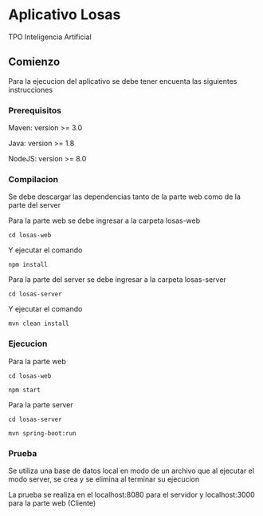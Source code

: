 # Aplicativo Losas
TPO Inteligencia Artificial

## Comienzo
Para la ejecucion del aplicativo se debe tener encuenta las siguientes instrucciones

### Prerequisitos
Maven: version >= 3.0

Java: version >= 1.8

NodeJS: version >= 8.0

### Compilacion
Se debe descargar las dependencias tanto de la parte web como de la parte del server

Para la parte web se debe ingresar a la carpeta losas-web
```
cd losas-web
```

Y ejecutar el comando
```
npm install
```

Para la parte del server se debe ingresar a la carpeta losas-server
```
cd losas-server
```

Y ejecutar el comando
```
mvn clean install
```
### Ejecucion
Para la parte web
```
cd losas-web
```
```
npm start
```

Para la parte server
```
cd losas-server
```
```
mvn spring-boot:run
```

### Prueba
Se utiliza una base de datos local en modo de un archivo que al ejecutar el modo server, se crea y se elimina al terminar su ejecucion

La prueba se realiza en el localhost:8080 para el servidor y localhost:3000 para la parte web (Cliente)
